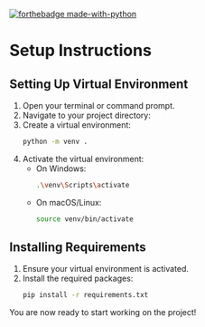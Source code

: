[![forthebadge made-with-python](http://ForTheBadge.com/images/badges/made-with-python.svg)](https://www.python.org/)

# Setup Instructions

## Setting Up Virtual Environment

1. Open your terminal or command prompt.
2. Navigate to your project directory:
3. Create a virtual environment:
    ```sh
    python -m venv .
    ```
4. Activate the virtual environment:
    - On Windows:
        ```sh
        .\venv\Scripts\activate
        ```
    - On macOS/Linux:
        ```sh
        source venv/bin/activate
        ```

## Installing Requirements

1. Ensure your virtual environment is activated.
2. Install the required packages:
    ```sh
    pip install -r requirements.txt
    ```

You are now ready to start working on the project!
